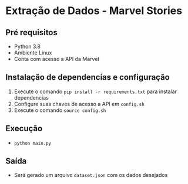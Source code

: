 # Extração de Dados - Marvel Stories

## Pré requisitos

* Python 3.8
* Ambiente Linux
* Conta com acesso a API da Marvel

## Instalação de dependencias e configuração

1. Execute o comando `pip install -r requirements.txt` para instalar dependencias 
2. Configure suas chaves de acesso a API em `config.sh`
2. Execute o comando `source config.sh`

## Execução

* `python main.py`

## Saída

* Será gerado um arquivo `dataset.json` com os dados desejados
